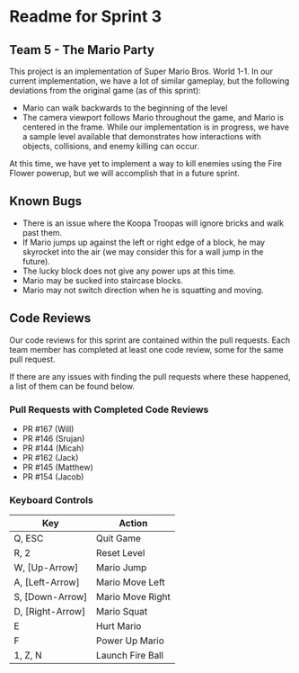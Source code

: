 # Readme for Sprint 3
## Team 5 - The Mario Party

This project is an implementation of Super Mario Bros. World 1-1.
In our current implementation, we have a lot of similar gameplay,
but the following deviations from the original game (as of this
sprint):
- Mario can walk backwards to the beginning of the level
- The camera viewport follows Mario throughout the game, and Mario
  is centered in the frame.
While our implementation is in progress, we have a sample level
available that demonstrates how interactions with objects,
collisions, and enemy killing can occur.

At this time, we have yet to implement a way to kill enemies using
the Fire Flower powerup, but we will accomplish that in a future
sprint.

## Known Bugs
- There is an issue where the Koopa Troopas will ignore bricks and
  walk past them.
- If Mario jumps up against the left or right edge of a block, he
  may skyrocket into the air (we may consider this for a wall jump
  in the future).
- The lucky block does not give any power ups at this time.
- Mario may be sucked into staircase blocks.
- Mario may not switch direction when he is squatting and moving.

## Code Reviews
Our code reviews for this sprint are contained within the pull
requests. Each team member has completed at least one code
review, some for the same pull
request. 

If there are any issues with finding the pull requests where these
happened, a list of them can be found below.

### Pull Requests with Completed Code Reviews
- PR #167 (Will)
- PR #146 (Srujan)
- PR #144 (Micah)
- PR #162 (Jack)
- PR #145 (Matthew)
- PR #154 (Jacob)

### Keyboard Controls

| **Key** | **Action** |
| --- | --- |
| Q, ESC | Quit Game |
| R, 2 | Reset Level |
| W, [Up-Arrow] | Mario Jump |
| A, [Left-Arrow] | Mario Move Left |
| S, [Down-Arrow] | Mario Move Right |
| D, [Right-Arrow] | Mario Squat |
| E | Hurt Mario |
| F | Power Up Mario |
| 1, Z, N | Launch Fire Ball |

